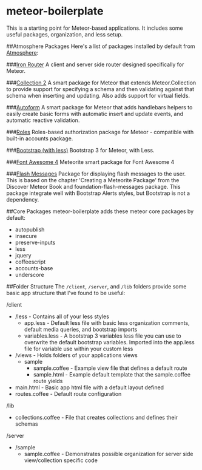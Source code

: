 meteor-boilerplate
==================

This is a starting point for Meteor-based applications. It includes some useful packages, organization, and less setup.

##Atmosphere Packages
Here's a list of packages installed by default from [Atmosphere](http://atmosphere.meteor.com):

###[Iron Router](https://github.com/EventedMind/iron-router)
A client and server side router designed specifically for Meteor.

###[Collection 2](https://github.com/aldeed/meteor-collection2)
A smart package for Meteor that extends Meteor.Collection to provide support for specifying a schema and then validating against that schema when inserting and updating. Also adds support for virtual fields.

###[Autoform](https://github.com/aldeed/meteor-autoform)
A smart package for Meteor that adds handlebars helpers to easily create basic forms with automatic insert and update events, and automatic reactive validation.

###[Roles](https://github.com/alanning/meteor-roles)
Roles-based authorization package for Meteor - compatible with built-in accounts package.

###[Bootstrap (with less)](https://github.com/eprochasson/bootstrap3-less)
Bootstrap 3 for Meteor, with Less.

###[Font Awesome 4](https://github.com/michaelbishop/meteor-font-awesome-4)
Meteorite smart package for Font Awesome 4

###[Flash Messages](https://github.com/camilosw/flash-messages)
Package for displaying flash messages to the user. This is based on the chapter 'Creating a Meteorite Package' from the Discover Meteor Book and foundation-flash-messages package. This package integrate well with Bootstrap Alerts styles, but Bootstrap is not a dependency.


##Core Packages
meteor-boilerplate adds these meteor core packages by default:

 - autopublish
 - insecure
 - preserve-inputs
 - less
 - jquery
 - coffeescript
 - accounts-base
 - underscore

##Folder Structure
The <code>/client</code>, <code>/server</code>, and <code>/lib</code> folders provide some basic app structure that I've found to be useful:

/client
 - /less - Contains all of your less styles
   - app.less - Default less file with basic less organization comments, default media queries, and bootstrap imports
   - variables.less - A bootstrap 3 variables less file you can use to overwrite the default bootstrap variables. Imported into the app.less file for variable use within your custom less
 - /views - Holds folders of your applications views
   - sample
     - sample.coffee - Example view file that defines a default route
     - sample.html - Example default template that the sample.coffee route yields
 - main.html - Basic app html file with a default layout defined
 - routes.coffee - Default route configuration

/lib
 - collections.coffee - File that creates collections and defines their schemas

/server
 - /sample
   - sample.coffee - Demonstrates possible organization for server side view/collection specific code
